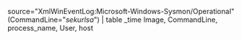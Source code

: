 source="XmlWinEventLog:Microsoft-Windows-Sysmon/Operational"
(CommandLine="*sekurlsa*")
| table _time Image, CommandLine, process_name, User, host
